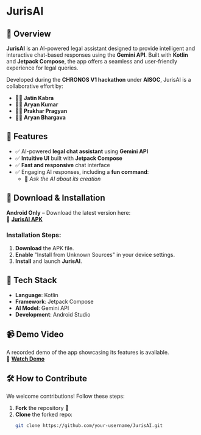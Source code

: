 # JurisAI  


## 📌 Overview  
**JurisAI** is an AI-powered legal assistant designed to provide intelligent and interactive chat-based responses using the **Gemini API**. Built with **Kotlin** and **Jetpack Compose**, the app offers a seamless and user-friendly experience for legal queries.  

Developed during the **CHRONOS V1 hackathon** under **AISOC**, JurisAI is a collaborative effort by:  

- 🧑‍💻 **Jatin Kabra**  
- 🧑‍💻 **Aryan Kumar**  
- 🧑‍💻 **Prakhar Pragyan**  
- 🧑‍💻 **Aryan Bhargava**  

## 🎯 Features  
- ✅ AI-powered **legal chat assistant** using **Gemini API**  
- ✅ **Intuitive UI** built with **Jetpack Compose**  
- ✅ **Fast and responsive** chat interface  
- ✅ Engaging AI responses, including a **fun command**:  
   - 🔹 _Ask the AI about its creation_  

## 📱 Download & Installation  
**Android Only** – Download the latest version here:  
🔗 **[JurisAI APK](https://drive.google.com/file/d/1rWD-zN63oqyF7I5vuJ4FxcULn9Sbi1ma/view?usp=sharing)**  

### Installation Steps:  
1. **Download** the APK file.  
2. **Enable** "Install from Unknown Sources" in your device settings.  
3. **Install** and launch **JurisAI**.  

## 🚀 Tech Stack  
- **Language**: Kotlin  
- **Framework**: Jetpack Compose  
- **AI Model**: Gemini API  
- **Development**: Android Studio  

## 📹 Demo Video  
A recorded demo of the app showcasing its features is available.  
🎥 **[Watch Demo](#)** [<!-- Add video link here -->  ](https://drive.google.com/file/d/1rWD-zN63oqyF7I5vuJ4FxcULn9Sbi1ma/view)

## 🛠️ How to Contribute  
We welcome contributions! Follow these steps:  

1. **Fork** the repository 📌  
2. **Clone** the forked repo:  
   ```sh
   git clone https://github.com/your-username/JurisAI.git
